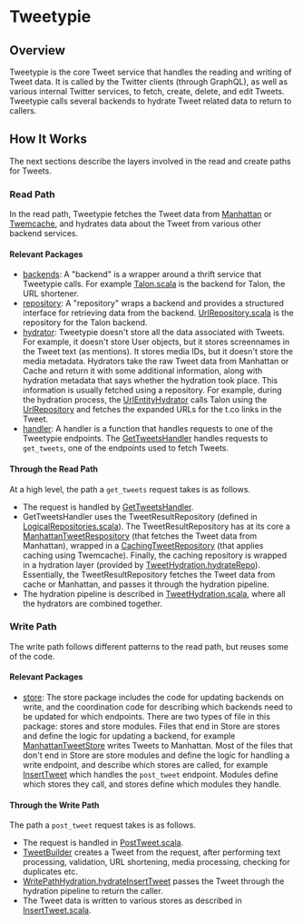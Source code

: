 # Tweetypie

## Overview

Tweetypie is the core Tweet service that handles the reading and writing of Tweet data. It is called by the Twitter clients (through GraphQL), as well as various internal Twitter services, to fetch, create, delete, and edit Tweets. Tweetypie calls several backends to hydrate Tweet related data to return to callers.

## How It Works

The next sections describe the layers involved in the read and create paths for Tweets.

### Read Path

In the read path, Tweetypie fetches the Tweet data from [Manhattan](https://blog.twitter.com/engineering/en_us/a/2014/manhattan-our-real-time-multi-tenant-distributed-database-for-twitter-scale) or [Twemcache](https://blog.twitter.com/engineering/en_us/a/2012/caching-with-twemcache), and hydrates data about the Tweet from various other backend services.

#### Relevant Packages

- [backends](src/main/scala/com/twitter/tweetypie/backends/): A "backend" is a wrapper around a thrift service that Tweetypie calls. For example [Talon.scala](src/main/scala/com/twitter/tweetypie/backends/Talon.scala) is the backend for Talon, the URL shortener.
- [repository](src/main/scala/com/twitter/tweetypie/repository/): A "repository" wraps a backend and provides a structured interface for retrieving data from the backend. [UrlRepository.scala](src/main/scala/com/twitter/tweetypie/repository/UrlRepository.scala) is the repository for the Talon backend.
- [hydrator](src/main/scala/com/twitter/tweetypie/hydrator/): Tweetypie doesn't store all the data associated with Tweets. For example, it doesn't store User objects, but it stores screennames in the Tweet text (as mentions). It stores media IDs, but it doesn't store the media metadata. Hydrators take the raw Tweet data from Manhattan or Cache and return it with some additional information, along with hydration metadata that says whether the hydration took place. This information is usually fetched using a repository. For example, during the hydration process, the [UrlEntityHydrator](src/main/scala/com/twitter/tweetypie/hydrator/UrlEntityHydrator.scala) calls Talon using the [UrlRepository](src/main/scala/com/twitter/tweetypie/repository/UrlRepository.scala) and fetches the expanded URLs for the t.co links in the Tweet.
- [handler](src/main/scala/com/twitter/tweetypie/handler/): A handler is a function that handles requests to one of the Tweetypie endpoints. The [GetTweetsHandler](src/main/scala/com/twitter/tweetypie/handler/GetTweetsHandler.scala) handles requests to `get_tweets`, one of the endpoints used to fetch Tweets.

#### Through the Read Path

At a high level, the path a `get_tweets` request takes is as follows.

- The request is handled by [GetTweetsHandler](src/main/scala/com/twitter/tweetypie/handler/GetTweetsHandler.scala).
- GetTweetsHandler uses the TweetResultRepository (defined in [LogicalRepositories.scala](src/main/scala/com/twitter/tweetypie/config/LogicalRepositories#L301)). The TweetResultRepository has at its core a [ManhattanTweetRespository](src/main/scala/com/twitter/tweetypie/repository/ManhattanTweetRepository.scala) (that fetches the Tweet data from Manhattan), wrapped in a [CachingTweetRepository](src/main/scala/com/twitter/tweetypie/repository/ManhattanTweetRepository.scala) (that applies caching using Twemcache). Finally, the caching repository is wrapped in a hydration layer (provided by [TweetHydration.hydrateRepo](src/main/scala/com/twitter/tweetypie/hydrator/TweetHydration.scala#L789)). Essentially, the TweetResultRepository fetches the Tweet data from cache or Manhattan, and passes it through the hydration pipeline.
- The hydration pipeline is described in [TweetHydration.scala](src/main/scala/com/twitter/tweetypie/hydrator/TweetHydration.scala), where all the hydrators are combined together.

### Write Path

The write path follows different patterns to the read path, but reuses some of the code.

#### Relevant Packages

- [store](src/main/scala/com/twitter/tweetypie/store/): The store package includes the code for updating backends on write, and the coordination code for describing which backends need to be updated for which endpoints. There are two types of file in this package: stores and store modules. Files that end in Store are stores and define the logic for updating a backend, for example [ManhattanTweetStore](src/main/scala/com/twitter/tweetypie/store/ManhattanTweetStore.scala) writes Tweets to Manhattan. Most of the files that don't end in Store are store modules and define the logic for handling a write endpoint, and describe which stores are called, for example [InsertTweet](src/main/scala/com/twitter/tweetypie/store/InsertTweet.scala) which handles the `post_tweet` endpoint. Modules define which stores they call, and stores define which modules they handle.

#### Through the Write Path

The path a `post_tweet` request takes is as follows.

- The request is handled in [PostTweet.scala](src/main/scala/com/twitter/tweetypie/handler/PostTweet.scala#L338).
- [TweetBuilder](src/main/scala/com/twitter/tweetypie/handler/TweetBuilder.scala) creates a Tweet from the request, after performing text processing, validation, URL shortening, media processing, checking for duplicates etc.
- [WritePathHydration.hydrateInsertTweet](src/main/scala/com/twitter/tweetypie/config/WritePathHydration.scala#L54) passes the Tweet through the hydration pipeline to return the caller.
- The Tweet data is written to various stores as described in [InsertTweet.scala](src/main/scala/com/twitter/tweetypie/store/InsertTweet.scala#L84).
